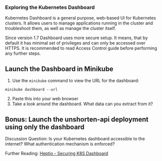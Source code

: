 ### Exploring the Kubernetes Dashboard
Kubernetes Dashboard is a general purpose, web-based UI for Kubernetes clusters. It allows users to manage applications running in the cluster and troubleshoot them, as well as manage the cluster itself.

Since version 1.7 Dashboard uses more secure setup. It means, that by default it has minimal set of privileges and can only be accessed over HTTPS. It is recommended to read Access Control guide before performing any further steps.

## Launch the Dashboard in Minikube
1. Use the `minikube` command to view the URL for the dashboard:
```
minikube dashboard --url
```
2. Paste this into your web browser
3. Take a look around the dashboard. What data can you extract from it?

## Bonus: Launch the unshorten-api deployment using only the dashboard

Discussion Question: Is your Kubernetes dashboard accessible to the internet? What authentication mechanism is enforced?

Further Reading: [Heptio - Securing K8S Dashboard](https://blog.heptio.com/on-securing-the-kubernetes-dashboard-16b09b1b7aca)